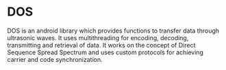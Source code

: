 # DOS
DOS is an android library which provides functions to transfer data through ultrasonic waves. It uses multithreading for encoding, decoding, transmitting and retrieval of data.
It works on the concept of Direct Sequence Spread Spectrum and uses custom protocols for achieving carrier and code synchronization.

